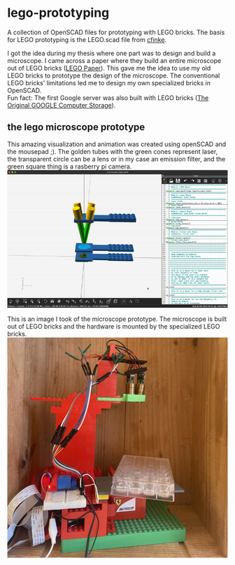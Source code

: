 # lego-prototyping
A collection of OpenSCAD files for prototyping with LEGO bricks.
The basis for LEGO prototyping is the LEGO.scad file from [cfinke](https://github.com/cfinke/LEGO.scad).

I got the idea during my thesis where one part was to design and build a microscope.
I came across a paper where they build an entire microscope out of LEGO bricks ([LEGO Paper](https://www.biorxiv.org/content/10.1101/2021.04.11.439311v1.full.pdf)).
This gave me the idea to use my old LEGO bricks to prototype the design of the microscope.
The conventional LEGO bricks' limitations led me to design my own specialized bricks in OpenSCAD.  
Fun fact: The first Google server was also built with LEGO bricks ([The Original GOOGLE Computer Storage](http://infolab.stanford.edu/pub/voy/museum/pictures/display/0-4-Google.htm)).


## the lego microscope prototype
This amazing visualization and animation was created using openSCAD and the mousepad ;).
The golden tubes with the green cones represent laser, the transparent circle can be a lens or in my case an emission filter, and the green square thing is a rasberry pi camera.
![visualisation of microscope with hardware using openSCAD](microscope/vis_anim_openSCAD.gif?raw=true)

This is an image I took of the microscope prototype. The microscope is built out of LEGO bricks and the hardware is mounted by the specialized LEGO bricks.  
<img src="microscope/microscope_build_v1.jpg " alt="image of microscope prototype" width="610"/>
